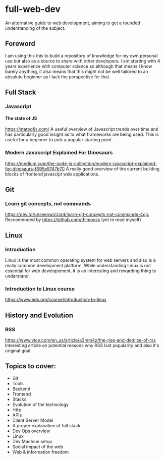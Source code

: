 # full-web-dev
An alternative guide to web development, aiming to get a rounded understanding
of the subject.
## Foreword
I am using this this to build a repository of knowledge for my own personal use
but also as a source to share with other developers. I am starting with 4 years
experience with computer science so although that means I know barely anything,
it also means that this might not be well tailored to an absolute beginner as I
lack the perspective for that.
## Full Stack
### Javascript
#### The state of JS
https://stateofjs.com/
A useful overview of Javascript trends over time and has particularly good
insight as to what frameworks are being used. This is useful for a beginner to
pick a popular starting point.
### Modern Javascript Explained For Dinosaurs
https://medium.com/the-node-js-collection/modern-javascript-explained-for-dinosaurs-f695e9747b70
A really good overview of the current building blocks of frontend javascipt web applications.
## Git
### Learn git concepts, not commands
https://dev.to/unseenwizzard/learn-git-concepts-not-commands-4gjc
Reccomended by https://github.com/thimovss (yet to read myself)
## Linux
### Introduction
Linux is the most common operating system for web servers and also is a really
common development platform. While understanding Linux is not essential for web
developement, it is an interesting and rewarding thing to understand.
### Introduction to Linux course
https://www.edx.org/course/introduction-to-linux
## History and Evolution
### RSS
https://www.vice.com/en_us/article/a3mm4z/the-rise-and-demise-of-rss
Interesting article on potential reasons why RSS lost popularity and also
it's original goal.
## Topics to cover:
- Git
- Tools
- Backend
- Frontend
- Stacks
- Evolution of the technology
- Http
- APIs
- Client Server Model
- A proper explanation of full stack
- Dev Ops overview
- Linux
- Dev Machine setup
- Social impact of the web
- Web & information freedom
